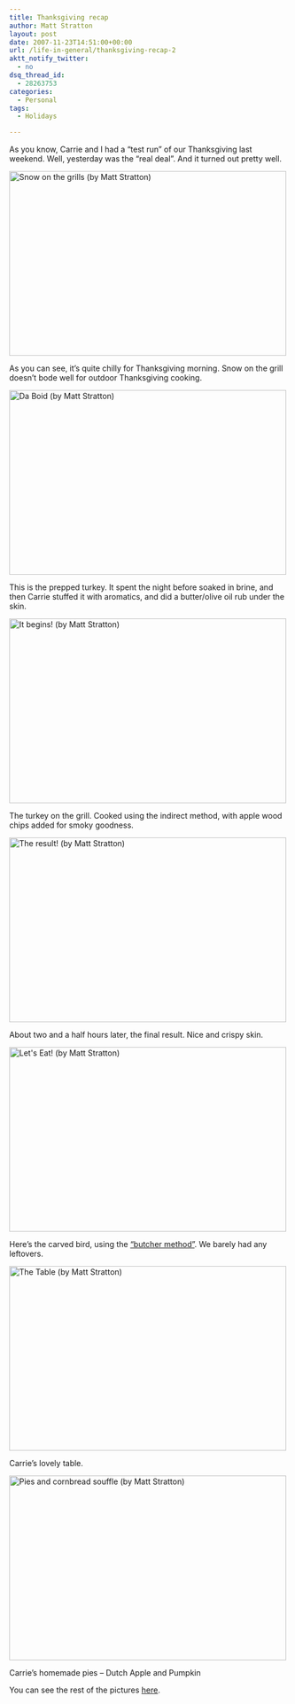 ```yaml
---
title: Thanksgiving recap
author: Matt Stratton
layout: post
date: 2007-11-23T14:51:00+00:00
url: /life-in-general/thanksgiving-recap-2
aktt_notify_twitter:
  - no
dsq_thread_id:
  - 28263753
categories:
  - Personal
tags:
  - Holidays

---
```

As you know, Carrie and I had a &#8220;test run&#8221; of our Thanksgiving last weekend. Well, yesterday was the &#8220;real deal&#8221;. And it turned out pretty well.

[<img title="Snow on the grills (by Matt Stratton)" src="http://static.flickr.com/2271/2057349600_7054345cb6.jpg" alt="Snow on the grills (by Matt Stratton)" width="500" height="333" />][1]
  
As you can see, it&#8217;s quite chilly for Thanksgiving morning. Snow on the grill doesn&#8217;t bode well for outdoor Thanksgiving cooking.

[<img title="Da Boid (by Matt Stratton)" src="http://static.flickr.com/2350/2056568215_22c62ff629.jpg" alt="Da Boid (by Matt Stratton)" width="500" height="333" />][2]
  
This is the prepped turkey. It spent the night before soaked in brine, and then Carrie stuffed it with aromatics, and did a butter/olive oil rub under the skin.

[<img title="It begins! (by Matt Stratton)" src="http://static.flickr.com/2019/2057352668_ca248ebbe2.jpg" alt="It begins! (by Matt Stratton)" width="500" height="333" />][3]
  
The turkey on the grill. Cooked using the indirect method, with apple wood chips added for smoky goodness.

[<img title="The result! (by Matt Stratton)" src="http://static.flickr.com/2162/2057354110_8fef366284.jpg" alt="The result! (by Matt Stratton)" width="500" height="333" />][4]
  
About two and a half hours later, the final result. Nice and crispy skin.

[<img title="Let's Eat! (by Matt Stratton)" src="http://static.flickr.com/2047/2056592393_43cc8c9c81.jpg" alt="Let's Eat! (by Matt Stratton)" width="500" height="333" />][5]
  
Here&#8217;s the carved bird, using the [&#8220;butcher method&#8221;][6]. We barely had any leftovers.

[<img title="The Table (by Matt Stratton)" src="http://static.flickr.com/2290/2057364996_56e7393a9e.jpg" alt="The Table (by Matt Stratton)" width="500" height="333" />][7]
  
Carrie&#8217;s lovely table.

[<img title="Pies and cornbread souffle (by Matt Stratton)" src="http://static.flickr.com/2289/2057373492_fef8082d95.jpg" alt="Pies and cornbread souffle (by Matt Stratton)" width="500" height="333" />][8]
  
Carrie&#8217;s homemade pies &#8211; Dutch Apple and Pumpkin

You can see the rest of the pictures [here][9].

 [1]: http://www.flickr.com/photos/mugsy/2057349600/ "Snow on the grills (by Matt Stratton)"
 [2]: http://www.flickr.com/photos/mugsy/2056568215/ "Da Boid (by Matt Stratton)"
 [3]: http://www.flickr.com/photos/mugsy/2057352668/ "It begins! (by Matt Stratton)"
 [4]: http://www.flickr.com/photos/mugsy/2057354110/ "The result! (by Matt Stratton)"
 [5]: http://www.flickr.com/photos/mugsy/2056592393/ "Let's Eat! (by Matt Stratton)"
 [6]: http://www.nytimes.com/2007/11/21/dining/21carv.html?_r=1&ref=dining&oref=slogin
 [7]: http://www.flickr.com/photos/mugsy/2057364996/ "The Table (by Matt Stratton)"
 [8]: http://www.flickr.com/photos/mugsy/2057373492/ "Pies and cornbread souffle (by Matt Stratton)"
 [9]: http://flickr.com/photos/mugsy/sets/72157603274798801/